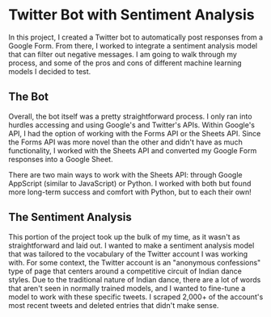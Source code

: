 # Twitter Bot with Sentiment Analysis

In this project, I created a Twitter bot to automatically post responses from a Google Form. From there, I worked to integrate a sentiment analysis model that can filter out negative messages. I am going to walk through my process, and some of the pros and cons of different machine learning models I decided to test.

## The Bot

Overall, the bot itself was a pretty straightforward process. I only ran into hurdles accessing and using Google's and Twitter's APIs. Within Google's API, I had the option of working with the Forms API or the Sheets API. Since the Forms API was more novel than the other and didn't have as much functionality, I worked with the Sheets API and converted my Google Form responses into a Google Sheet. 

There are two main ways to work with the Sheets API: through Google AppScript (similar to JavaScript) or Python. I worked with both but found more long-term success and comfort with Python, but to each their own!

## The Sentiment Analysis

This portion of the project took up the bulk of my time, as it wasn't as straightforward and laid out. I wanted to make a sentiment analysis model that was tailored to the vocabulary of the Twitter account I was working with. For some context, the Twitter account is an "anonymous confessions" type of page that centers around a competitive circuit of Indian dance styles. Due to the traditional nature of Indian dance, there are a lot of words that aren't seen in normally trained models, and I wanted to fine-tune a model to work with these specific tweets. I scraped 2,000+ of the account's most recent tweets and deleted entries that didn't make sense.


